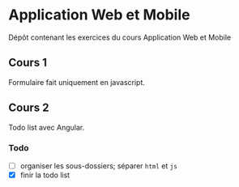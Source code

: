 # Application Web et Mobile
Dépôt contenant les exercices du cours Application Web et Mobile 

## Cours 1
Formulaire fait uniquement en javascript.

## Cours 2
Todo list avec Angular.

### Todo
- [ ] organiser les sous-dossiers; séparer `html` et `js`
- [x] finir la todo list
